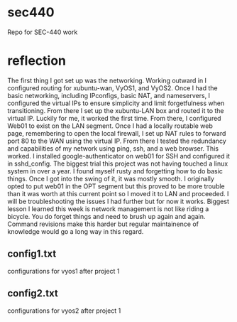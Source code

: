 # sec440
Repo for SEC-440 work

# reflection
The first thing I got set up was the networking. Working outward in I configured routing for xubuntu-wan, VyOS1, and VyOS2. Once I had the basic networking, including IPconfigs, basic NAT, and nameservers, I configured the virtual IPs to ensure simplicity and limit forgetfulness when transitioning. From there I set up the xubuntu-LAN box and routed it to the virtual IP. Luckily for me, it worked the first time. From there, I configured Web01 to exist on the LAN segment. Once I had a locally routable web page, remembering to open the local firewall, I set up NAT rules to forward port 80 to the WAN using the virtual IP. From there I tested the redundancy and capabilities of my network using ping, ssh, and a web browser. This worked. I installed google-authenticator on web01 for SSH and configured it in sshd_config. The biggest trial this project was not having touched a linux system in over a year. I found myself rusty and forgetting how to do basic things. Once I got into the swing of it, it was mostly smooth. I originally opted to put web01 in the OPT segment but this proved to be more trouble than it was worth at this current point so I moved it to LAN and proceeded. I will be troubleshooting the issues I had further but for now it works. Biggest lesson I learned this week is network management is not like riding a bicycle. You do forget things and need to brush up again and again. Command revisions make this harder but regular maintainence of knowledge would go a long way in this regard. 

## config1.txt
configurations for vyos1 after project 1

## config2.txt
configurations for vyos2 after project 1
